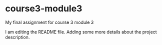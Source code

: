 # course3-module3
My final assignment for course 3 module 3

I am editing the README file. Adding some more details about the project description.
